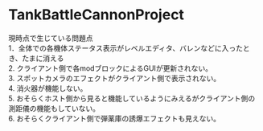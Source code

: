 # TankBattleCannonProject
現時点で生じている問題点\
1．全体での各機体ステータス表示がレベルエディタ、バレンなどに入ったとき、たまに消える\
2. クライアント側で各modブロックによるGUIが更新されない。\
3. スポットカメラのエフェクトがクライアント側で表示されない。\
4. 消火器が機能しない。\
5. おそらくホスト側から見ると機能しているようにみえるがクライアント側の測距儀の機能もしていない。\
6. おそらくクライアント側で弾薬庫の誘爆エフェクトも見えない。

